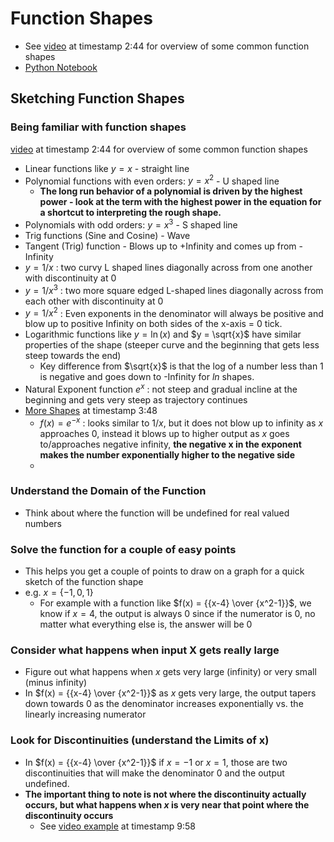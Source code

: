 # Function Shapes

- See [video](https://www.udemy.com/course/pycalc1_x/learn/lecture/33947256) at timestamp 2:44 for overview of some common function shapes
- [Python Notebook](./functionshapes.ipynb)

## Sketching Function Shapes

### Being familiar with function shapes

[video](https://www.udemy.com/course/pycalc1_x/learn/lecture/33947256) at timestamp 2:44 for overview of some common function shapes

- Linear functions like $y=x$ - straight line
- Polynomial functions with even orders: $y = x^2$ - U shaped line
  - **The long run behavior of a polynomial is driven by the highest power - look at the term with the highest power in the equation for a shortcut to interpreting the rough shape.**
- Polynomials with odd orders: $y = x^3$ - S shaped line
- Trig functions (Sine and Cosine) - Wave
- Tangent (Trig) function - Blows up to +Infinity and comes up from -Infinity
- $y = 1/x$ : two curvy L shaped lines diagonally across from one another with discontinuity at 0
- $y = 1/x^3$ : two more square edged L-shaped lines diagonally across from each other with discontinuity at 0
- $y = 1/x^2$ : Even exponents in the denominator will always be positive and blow up to positive Infinity on both sides of the x-axis = 0 tick.
- Logarithmic functions like $y = \ln(x)$ and $y = \sqrt{x}$ have similar properties of the shape (steeper curve and the beginning that gets less steep towards the end)
  - Key difference from $\sqrt{x}$ is that the log of a number less than 1 is negative and goes down to -Infinity for $ln$ shapes.
- Natural Exponent function $e^x$ : not steep and gradual incline at the beginning and gets very steep as trajectory continues
- [More Shapes](https://www.udemy.com/course/pycalc1_x/learn/lecture/33947292) at timestamp 3:48
  - $f(x) = e^{-x}$ : looks similar to $1/x$, but it does not blow up to infinity as $x$ approaches 0, instead it blows up to higher output as $x$ goes to/approaches negative infinity, **the negative x in the exponent makes the number exponentially higher to the negative side**
  -

### Understand the Domain of the Function

- Think about where the function will be undefined for real valued numbers

### Solve the function for a couple of easy points

- This helps you get a couple of points to draw on a graph for a quick sketch of the function shape
- e.g. $x = \{-1,0,1\}$
  - For example with a function like $f(x) = {{x-4} \over {x^2-1}}$, we know if $x = 4$, the output is always 0 since if the numerator is 0, no matter what everything else is, the answer will be 0

### Consider what happens when input X gets really large

- Figure out what happens when $x$ gets very large (infinity) or very small (minus infinity)
- In $f(x) = {{x-4} \over {x^2-1}}$ as $x$ gets very large, the output tapers down towards 0 as the denominator increases exponentially vs. the linearly increasing numerator

### Look for Discontinuities (understand the Limits of x)

- In $f(x) = {{x-4} \over {x^2-1}}$ if $x = -1$ or $x = 1$, those are two discontinuities that will make the denominator 0 and the output undefined.
- **The important thing to note is not where the discontinuity actually occurs, but what happens when $x$ is very near that point where the discontinuity occurs**
  - See [video example](https://www.udemy.com/course/pycalc1_x/learn/lecture/33947256) at timestamp 9:58
